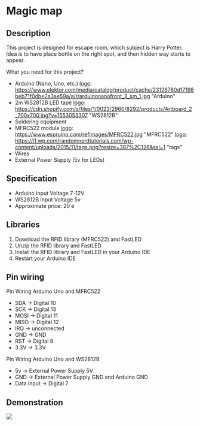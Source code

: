 # Magic map
## Description
This project is designed for escape room, which subject is Harry Potter. Idea is to have place bottle on the right spot, and then hidden way starts to appear.

What you need for this project?
- Arduino (Nano, Uno, etc.) [logo]: https://www.elektor.com/media/catalog/product/cache/23126780d17198beb71f0dbe2a3ae59a/a/r/arduinonanofront_3_sm_1.jpg "Arduino"
- 2m WS2812B LED tape [logo]: https://cdn.shopify.com/s/files/1/0023/2960/8292/products/Artboard_2_700x700.jpg?v=1553053307 "WS2812B"
- Soldering equipment
- MFRC522 module [logo]: https://www.espruino.com/refimages/MFRC522.jpg "MFRC522" [logo]: https://i1.wp.com/randomnerdtutorials.com/wp-content/uploads/2015/11/tags.png?resize=387%2C126&ssl=1 "tags"
- Wires 
- External Power Supply (5v for LEDs)

## Specification
- Arduino Input Voltage 7-12V
- WS2812B Input Voltage 5v
- Approximate price: 20 e

## Libraries
1. Download the RFID library (MFRC522) and FastLED
2. Unzip the RFID library and FastLED
3. Install the RFID library and FastLED in your Arduino IDE
4. Restart your Arduino IDE

## Pin wiring
Pin	Wiring Arduino Uno and MFRC522
- SDA ->	Digital 10
- SCK ->	Digital 13
- MOSI ->	Digital 11
- MISO ->	Digital 12
- IRQ ->	unconnected
- GND ->	GND
- RST ->	Digital 9
- 3.3V ->	3.3V

Pin Wiring Arduino Uno and WS2812B
- 5v -> External Power Supply 5V
- GND -> External Power Supply GND and Arduino GND
- Data Input -> Digital 7

## Demonstration

![](magic_map.gif)

[logo]: (magic_map1.png) "Magic map1"
[logo]: (magic_map2.png) "Magic map2"
